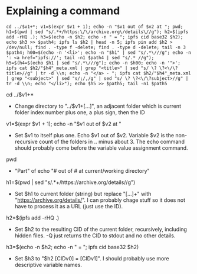 # Explaining a command
`cd ../$v1+*; v1=$(expr $v1 + 1); echo -n "$v1 out of $v2 at "; pwd; h1=$(pwd | sed "s/.*+/https:\/\/archive.org\/details\//g"); h2=$(ipfs add -rHQ .); h3=$(echo -n $h2; echo -n " = "; ipfs cid base32 $h2); echo $h3 >> $path4; ipfs ls $h2 | head -n 5; ipfs pin add $h2 > /dev/null; find . -type f -delete; find . -type d -delete; tail -n 3 $path4; h00=$(echo -n '<li>'; echo -n "$h1" | sed "s/.*\///g"; echo -n ': <a href="ipfs://'; tail -n1 $path4 | sed "s/.* //g"); h5=$(h4=$(echo $h1 | sed "s/.*\///g"); echo -n $h00; echo -n '">'; ipfs cat $h2/"$h4"_meta.xml | grep "<title>" | sed "s/ \? \?<\/\?title>//g" | tr -d \\n; echo -n "</a> - "; ipfs cat $h2/"$h4"_meta.xml | grep "<subject>" | sed "s/;/,/g" | sed "s/ \? \?<\/\?subject>//g" | tr -d \\n; echo "</li>"); echo $h5 >> $path5; tail -n1 $path5`

cd ../$v1+*
- Change directory to "../$v1+[...]", an adjacent folder which is current folder index number plus one, a plus sign, then the ID

v1=$(expr $v1 + 1); echo -n "$v1 out of $v2 at "
- Set $v1 to itself plus one. Echo $v1 out of $v2. Variable $v2 is the non-recursive count of the folders in .. minus about 3. The echo command should probably come before the variable value assignment command.

pwd
- "Part" of echo "# out of # at current/working directory"

h1=$(pwd | sed "s/.*+/https:\/\/archive.org\/details\//g")
- Set $h1 to current folder (string) but replace "[...]+" with "https://archive.org/details/". I can probably chage stuff so it does not have to process it as a URL (just use the ID).

h2=$(ipfs add -rHQ .)
- Set $h2 to the resulting CID of the current folder, recursively, including hidden files. -Q just returns the CID to stdout and no other details.

h3=$(echo -n $h2; echo -n " = "; ipfs cid base32 $h2)
- Set $h3 to "$h2 [CIDv0] = [CIDv1]". I should probably use more descriptive variable names.
